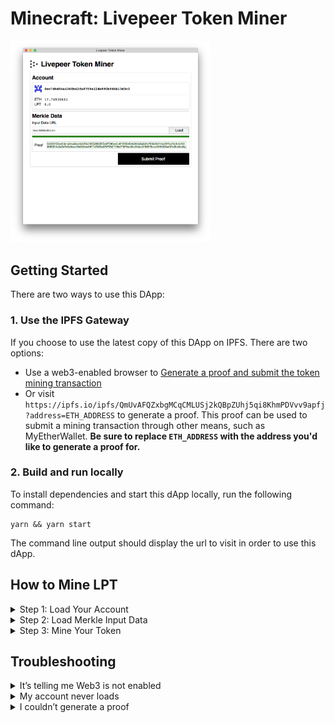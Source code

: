 # Minecraft: Livepeer Token Miner

<img src="media/generated_proof.png" width="320">

## Getting Started

There are two ways to use this DApp:

### 1. Use the IPFS Gateway

If you choose to use the latest copy of this DApp on IPFS. There are two options:

- Use a web3-enabled browser to [Generate a proof and submit the token mining transaction](https://ipfs.io/ipfs/QmUvAFQZxbgMCqCMLUSj2kQBpZUhj5qi8KhmPDVvv9apfj)
- Or visit `https://ipfs.io/ipfs/QmUvAFQZxbgMCqCMLUSj2kQBpZUhj5qi8KhmPDVvv9apfj?address=ETH_ADDRESS` to generate a proof. This proof can be used to submit a mining transaction through other means, such as MyEtherWallet. **Be sure to replace `ETH_ADDRESS` with the address you'd like to generate a proof for.**

### 2. Build and run locally

To install dependencies and start this dApp locally, run the following command:

```
yarn && yarn start
```

The command line output should display the url to visit in order to use this dApp.

## How to Mine LPT

<details><summary>Step 1: Load Your Account</summary><p>

Once you are logged into web3 wallet, the Dapp will automatically pull in the address, ETH, and LPT balances for your wallet.

<img src="media/load_your_account.png" width="720">

</p></details>

<details><summary>Step 2: Load Merkle Input Data</summary><p>

Click "Load" next to the Input Data URL text field, to download the compressed binary of all account addresses that are eligible to mine Livepeer Token. This is a big file and will take a while to load. After the download completes, your proof will begin generating automatically.

If your selected account is eligible to mine, the proof will appear in the textarea below the url input.

<img src="media/generated_proof.png" width="720">

</p></details>

<details><summary>Step 3: Mine Your Token</summary><p>

You may now mine your LPT by clicking “Submit Proof”. Confirm your transaction details, submit, and once the transaction completes successfully, your LPT balance should show a value greater than “0.0”. Congratulations, now that you're an official Livepeer Token holder, you're ready to participate in the protocol! 🎉

#### Head over to the Protocol Explorer and [start delegating &raquo;](https://explorer.livepeer.org/transcoders)

</p></details>

## Troubleshooting

<details><summary>It’s telling me Web3 is not enabled</summary><p>

In order to mine LPT, you will need to use a web3-enabled browser such as Mist or a browser extension such as MetaMask.

<img src="media/web3_not_enabled.png" width="720">

</p></details>

<details><summary>My account never loads</summary><p>

You may need to unlock your account through your browser extension or plugin. Also be sure you are connected to the Ethereum Main Network (not Rinkeby, Ropsten, etc).

<img src="media/stuck_loading.png" width="720">

</p></details>

<details><summary>I couldn’t generate a proof</summary><p>

Only account address with a balance >= .1 ETH prior at Ethereum block #5264265 are able to generate LPT through this dapp. If your address does not fit that criteria, you won’t be able to mine LPT with this dapp.

<img src="media/generate_proof_error.png" width="720">

> **Note**: There is also a possibility the input data you are providing is incorrect or not sorted properly. If you think this may be the case, please refer to the mining specification for more information: https://github.com/livepeer/merkle-mine/blob/master/SPEC.md

</p></details>
